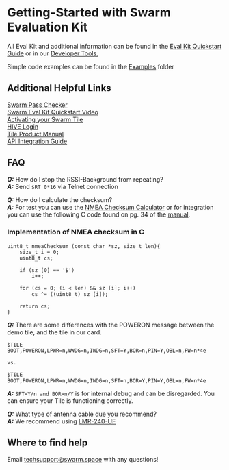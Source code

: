 # Getting-Started with Swarm Evaluation Kit

All Eval Kit and additional information can be found in the [Eval Kit Quickstart Guide](https://swarm.space/swarm-eval-kit-quickstart-guide/) or in our [Developer Tools.](https://swarm.space/developertools/)

Simple code examples can be found in the [Examples](https://github.com/Swarm-Technologies/Getting-Started/tree/main/EVAL01/Code%20Examples) folder

## Additional Helpful Links

[Swarm Pass Checker](https://kube.tools.swarm.space/pass-checker/)\
[Swarm Eval Kit Quickstart Video](https://youtu.be/zJMWd1PM13E)\
[Activating your Swarm Tile](https://swarm.space/activating-your-swarm-tile/)\
[HIVE Login](https://bumblebee.hive.swarm.space/hive/ui/login)\
[Tile Product Manual](https://swarm.space/swarm-tile-product-manual/)\
[API Integration Guide](https://swarm.space/swarm-hive-api-integration-guide/)

## FAQ

***Q:*** How do I stop the RSSI-Background from repeating?\
***A:*** Send `$RT 0*16` via Telnet connection

***Q:*** How do I calculate the checksum?\
***A:*** For test you can use the [NMEA Checksum Calculator](https://nmeachecksum.eqth.net/) or for integration you can use the following C code found on pg. 34 of the [manual](https://swarm.space/wp-content/uploads/2021/04/Swarm-Tile-Product-Manual.pdf).
### Implementation of NMEA checksum in C
```
uint8_t nmeaChecksum (const char *sz, size_t len){
    size_t i = 0;
    uint8_t cs;

    if (sz [0] == '$')
        i++;

    for (cs = 0; (i < len) && sz [i]; i++)
        cs ^= ((uint8_t) sz [i]);

    return cs;
}
```
***Q:*** There are some differences with the POWERON message between the demo tile, and the tile in our card. 
```
$TILE BOOT,POWERON,LPWR=n,WWDG=n,IWDG=n,SFT=Y,BOR=n,PIN=Y,OBL=n,FW=n*4e

vs. 

$TILE BOOT,POWERON,LPWR=n,WWDG=n,IWDG=n,SFT=n,BOR=Y,PIN=Y,OBL=n,FW=n*4e
```
***A:*** `SFT=Y/n and BOR=n/Y` is for internal debug and can be disregarded. You can ensure your Tile is functioning correctly.

***Q:*** What type of antenna cable due you recommend?\
***A:*** We recommend using [LMR-240-UF](https://www.timesmicrowave.com/Products/Cables/LMR_%C2%AE_High_Performance_/LMR%C2%AE_Ultra_Flex/LMR%C2%AE-240-UF/) 

## Where to find help

Email [techsupport@swarm.space](techsupport@swarm.space) with any questions!







